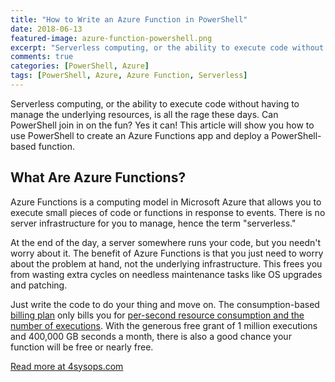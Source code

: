 ```yaml
---
title: "How to Write an Azure Function in PowerShell"
date: 2018-06-13
featured-image: azure-function-powershell.png
excerpt: "Serverless computing, or the ability to execute code without having to manage the underlying resources, is all the rage these days. Can PowerShell join in on the fun? Yes it can! I'll show you how to use PowerShell to create an Azure Functions app and deploy a PowerShell-based function."
comments: true
categories: [PowerShell, Azure]
tags: [PowerShell, Azure, Azure Function, Serverless]
---
```


Serverless computing, or the ability to execute code without having to manage the underlying resources, is all the rage these days. Can PowerShell join in on the fun? Yes it can! This article will show you how to use PowerShell to create an Azure Functions app and deploy a PowerShell-based function.

## What Are Azure Functions?

Azure Functions is a computing model in Microsoft Azure that allows you to execute small pieces of code or functions in response to events. There is no server infrastructure for you to manage, hence the term "serverless."

At the end of the day, a server somewhere runs your code, but you needn't worry about it. The benefit of Azure Functions is that you just need to worry about the problem at hand, not the underlying infrastructure. This frees you from wasting extra cycles on needless maintenance tasks like OS upgrades and patching.

Just write the code to do your thing and move on. The consumption-based [billing plan](https://docs.microsoft.com/en-us/azure/azure-functions/functions-scale) only bills you for [per-second resource consumption and the number of executions](https://azure.microsoft.com/en-us/pricing/details/functions/). With the generous free grant of 1 million executions and 400,000 GB seconds a month, there is also a good chance your function will be free or nearly free.

[Read more at 4sysops.com](https://4sysops.com/archives/how-to-write-an-azure-function-in-powershell/)

